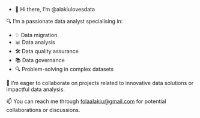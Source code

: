 - 👋 Hi there, I’m @alakiulovesdata
  
🔍 I’m a passionate data analyst specialising in:

- ✨ Data migration
- 📊 Data analysis
- 🛠️ Data quality assurance
- 📚 Data governance
- 🔍 Problem-solving in complex datasets

💞️ I’m eager to collaborate on projects related to innovative data solutions or impactful data analysis.

📫 You can reach me through folaalakiu@gmail.com for potential collaborations or discussions.

<!---
alakiulovesdata/alakiulovesdata is a ✨ special ✨ repository because its `README.md` (this file) appears on your GitHub profile.
You can click the Preview link to take a look at your changes.
--->
